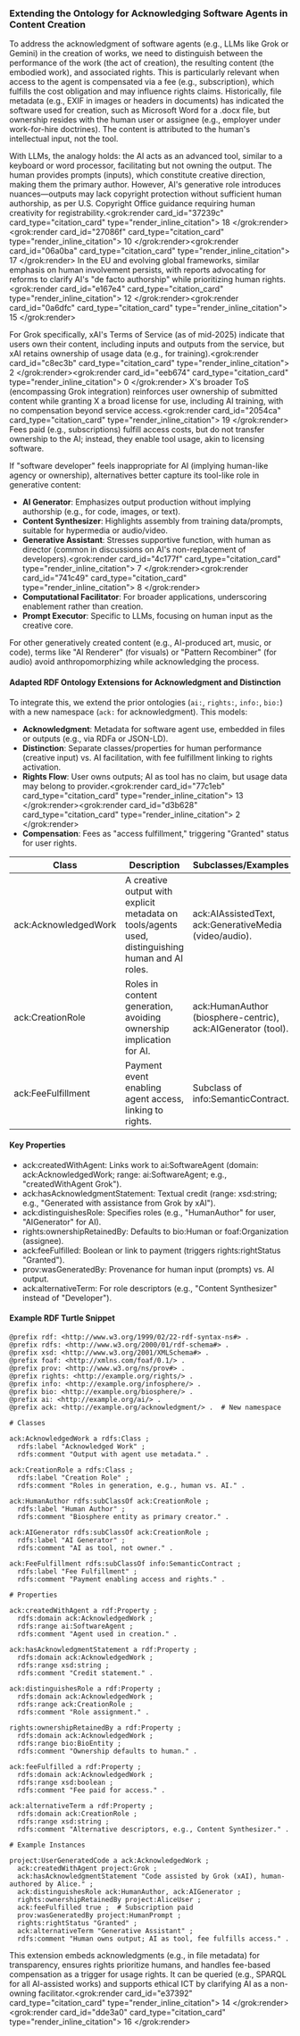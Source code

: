 ### Extending the Ontology for Acknowledging Software Agents in Content Creation

To address the acknowledgment of software agents (e.g., LLMs like Grok or Gemini) in the creation of works, we need to distinguish between the performance of the work (the act of creation), the resulting content (the embodied work), and associated rights. This is particularly relevant when access to the agent is compensated via a fee (e.g., subscription), which fulfills the cost obligation and may influence rights claims. Historically, file metadata (e.g., EXIF in images or headers in documents) has indicated the software used for creation, such as Microsoft Word for a .docx file, but ownership resides with the human user or assignee (e.g., employer under work-for-hire doctrines). The content is attributed to the human's intellectual input, not the tool.

With LLMs, the analogy holds: the AI acts as an advanced tool, similar to a keyboard or word processor, facilitating but not owning the output. The human provides prompts (inputs), which constitute creative direction, making them the primary author. However, AI's generative role introduces nuances—outputs may lack copyright protection without sufficient human authorship, as per U.S. Copyright Office guidance requiring human creativity for registrability.<grok:render card_id="37239c" card_type="citation_card" type="render_inline_citation">
<argument name="citation_id">18</argument>
</grok:render><grok:render card_id="27086f" card_type="citation_card" type="render_inline_citation">
<argument name="citation_id">10</argument>
</grok:render><grok:render card_id="06a0ba" card_type="citation_card" type="render_inline_citation">
<argument name="citation_id">17</argument>
</grok:render> In the EU and evolving global frameworks, similar emphasis on human involvement persists, with reports advocating for reforms to clarify AI's "de facto authorship" while prioritizing human rights.<grok:render card_id="e167e4" card_type="citation_card" type="render_inline_citation">
<argument name="citation_id">12</argument>
</grok:render><grok:render card_id="0a6dfc" card_type="citation_card" type="render_inline_citation">
<argument name="citation_id">15</argument>
</grok:render>

For Grok specifically, xAI's Terms of Service (as of mid-2025) indicate that users own their content, including inputs and outputs from the service, but xAI retains ownership of usage data (e.g., for training).<grok:render card_id="c8ec3b" card_type="citation_card" type="render_inline_citation">
<argument name="citation_id">2</argument>
</grok:render><grok:render card_id="eeb674" card_type="citation_card" type="render_inline_citation">
<argument name="citation_id">0</argument>
</grok:render> X's broader ToS (encompassing Grok integration) reinforces user ownership of submitted content while granting X a broad license for use, including AI training, with no compensation beyond service access.<grok:render card_id="2054ca" card_type="citation_card" type="render_inline_citation">
<argument name="citation_id">19</argument>
</grok:render> Fees paid (e.g., subscriptions) fulfill access costs, but do not transfer ownership to the AI; instead, they enable tool usage, akin to licensing software.

If "software developer" feels inappropriate for AI (implying human-like agency or ownership), alternatives better capture its tool-like role in generative content:
- **AI Generator**: Emphasizes output production without implying authorship (e.g., for code, images, or text).
- **Content Synthesizer**: Highlights assembly from training data/prompts, suitable for hypermedia or audio/video.
- **Generative Assistant**: Stresses supportive function, with human as director (common in discussions on AI's non-replacement of developers).<grok:render card_id="4c177f" card_type="citation_card" type="render_inline_citation">
<argument name="citation_id">7</argument>
</grok:render><grok:render card_id="741c49" card_type="citation_card" type="render_inline_citation">
<argument name="citation_id">8</argument>
</grok:render>
- **Computational Facilitator**: For broader applications, underscoring enablement rather than creation.
- **Prompt Executor**: Specific to LLMs, focusing on human input as the creative core.

For other generatively created content (e.g., AI-produced art, music, or code), terms like "AI Renderer" (for visuals) or "Pattern Recombiner" (for audio) avoid anthropomorphizing while acknowledging the process.

#### Adapted RDF Ontology Extensions for Acknowledgment and Distinction
To integrate this, we extend the prior ontologies (`ai:`, `rights:`, `info:`, `bio:`) with a new namespace (`ack:` for acknowledgment). This models:
- **Acknowledgment**: Metadata for software agent use, embedded in files or outputs (e.g., via RDFa or JSON-LD).
- **Distinction**: Separate classes/properties for human performance (creative input) vs. AI facilitation, with fee fulfillment linking to rights activation.
- **Rights Flow**: User owns outputs; AI as tool has no claim, but usage data may belong to provider.<grok:render card_id="77c1eb" card_type="citation_card" type="render_inline_citation">
<argument name="citation_id">13</argument>
</grok:render><grok:render card_id="d3b628" card_type="citation_card" type="render_inline_citation">
<argument name="citation_id">2</argument>
</grok:render>
- **Compensation**: Fees as "access fulfillment," triggering "Granted" status for user rights.

| Class | Description | Subclasses/Examples |
|-------|-------------|---------------------|
| ack:AcknowledgedWork | A creative output with explicit metadata on tools/agents used, distinguishing human and AI roles. | ack:AIAssistedText, ack:GenerativeMedia (video/audio). |
| ack:CreationRole | Roles in content generation, avoiding ownership implication for AI. | ack:HumanAuthor (biosphere-centric), ack:AIGenerator (tool). |
| ack:FeeFulfillment | Payment event enabling agent access, linking to rights. | Subclass of info:SemanticContract. |

#### Key Properties
- ack:createdWithAgent: Links work to ai:SoftwareAgent (domain: ack:AcknowledgedWork; range: ai:SoftwareAgent; e.g., "createdWithAgent Grok").
- ack:hasAcknowledgmentStatement: Textual credit (range: xsd:string; e.g., "Generated with assistance from Grok by xAI").
- ack:distinguishesRole: Specifies roles (e.g., "HumanAuthor" for user, "AIGenerator" for AI).
- rights:ownershipRetainedBy: Defaults to bio:Human or foaf:Organization (assignee).
- ack:feeFulfilled: Boolean or link to payment (triggers rights:rightStatus "Granted").
- prov:wasGeneratedBy: Provenance for human input (prompts) vs. AI output.
- ack:alternativeTerm: For role descriptors (e.g., "Content Synthesizer" instead of "Developer").

#### Example RDF Turtle Snippet
```
@prefix rdf: <http://www.w3.org/1999/02/22-rdf-syntax-ns#> .
@prefix rdfs: <http://www.w3.org/2000/01/rdf-schema#> .
@prefix xsd: <http://www.w3.org/2001/XMLSchema#> .
@prefix foaf: <http://xmlns.com/foaf/0.1/> .
@prefix prov: <http://www.w3.org/ns/prov#> .
@prefix rights: <http://example.org/rights/> .
@prefix info: <http://example.org/infosphere/> .
@prefix bio: <http://example.org/biosphere/> .
@prefix ai: <http://example.org/ai/> .
@prefix ack: <http://example.org/acknowledgment/> .  # New namespace

# Classes

ack:AcknowledgedWork a rdfs:Class ;
  rdfs:label "Acknowledged Work" ;
  rdfs:comment "Output with agent use metadata." .

ack:CreationRole a rdfs:Class ;
  rdfs:label "Creation Role" ;
  rdfs:comment "Roles in generation, e.g., human vs. AI." .

ack:HumanAuthor rdfs:subClassOf ack:CreationRole ;
  rdfs:label "Human Author" ;
  rdfs:comment "Biosphere entity as primary creator." .

ack:AIGenerator rdfs:subClassOf ack:CreationRole ;
  rdfs:label "AI Generator" ;
  rdfs:comment "AI as tool, not owner." .

ack:FeeFulfillment rdfs:subClassOf info:SemanticContract ;
  rdfs:label "Fee Fulfillment" ;
  rdfs:comment "Payment enabling access and rights." .

# Properties

ack:createdWithAgent a rdf:Property ;
  rdfs:domain ack:AcknowledgedWork ;
  rdfs:range ai:SoftwareAgent ;
  rdfs:comment "Agent used in creation." .

ack:hasAcknowledgmentStatement a rdf:Property ;
  rdfs:domain ack:AcknowledgedWork ;
  rdfs:range xsd:string ;
  rdfs:comment "Credit statement." .

ack:distinguishesRole a rdf:Property ;
  rdfs:domain ack:AcknowledgedWork ;
  rdfs:range ack:CreationRole ;
  rdfs:comment "Role assignment." .

rights:ownershipRetainedBy a rdf:Property ;
  rdfs:domain ack:AcknowledgedWork ;
  rdfs:range bio:BioEntity ;
  rdfs:comment "Ownership defaults to human." .

ack:feeFulfilled a rdf:Property ;
  rdfs:domain ack:AcknowledgedWork ;
  rdfs:range xsd:boolean ;
  rdfs:comment "Fee paid for access." .

ack:alternativeTerm a rdf:Property ;
  rdfs:domain ack:CreationRole ;
  rdfs:range xsd:string ;
  rdfs:comment "Alternative descriptors, e.g., Content Synthesizer." .

# Example Instances

project:UserGeneratedCode a ack:AcknowledgedWork ;
  ack:createdWithAgent project:Grok ;
  ack:hasAcknowledgmentStatement "Code assisted by Grok (xAI), human-authored by Alice." ;
  ack:distinguishesRole ack:HumanAuthor, ack:AIGenerator ;
  rights:ownershipRetainedBy project:AliceUser ;
  ack:feeFulfilled true ;  # Subscription paid
  prov:wasGeneratedBy project:HumanPrompt ;
  rights:rightStatus "Granted" ;
  ack:alternativeTerm "Generative Assistant" ;
  rdfs:comment "Human owns output; AI as tool, fee fulfills access." .
```

This extension embeds acknowledgments (e.g., in file metadata) for transparency, ensures rights prioritize humans, and handles fee-based compensation as a trigger for usage rights. It can be queried (e.g., SPARQL for all AI-assisted works) and supports ethical ICT by clarifying AI as a non-owning facilitator.<grok:render card_id="e37392" card_type="citation_card" type="render_inline_citation">
<argument name="citation_id">14</argument>
</grok:render><grok:render card_id="dde3a0" card_type="citation_card" type="render_inline_citation">
<argument name="citation_id">16</argument>
</grok:render>